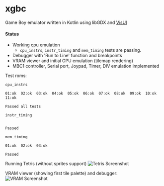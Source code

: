 # xgbc

Game Boy emulator written in Kotlin using libGDX and [VisUI](https://github.com/kotcrab/vis-editor/wiki/VisUI)

#### Status
* Working cpu emulation 
  * `cpu_instrs`,  `instr_timing` and `mem_timing` tests are passing. 
* Debugger with 'Run to Line' function and breakpoints
* VRAM viewer and initial GPU emulation (tilemap rendering)
* MBC1 controller, Serial port, Joypad, Timer, DIV emulation implemented

Test roms:
```
cpu_instrs

01:ok  02:ok  03:ok  04:ok  05:ok  06:ok  07:ok  08:ok  09:ok  10:ok  11:ok  

Passed all tests
```

```
instr_timing


Passed
```

```
mem_timing

01:ok  02:ok  03:ok  

Passed
```

Running Tetris (without sprites support)
![Tetris Screenshot](http://dl.kotcrab.com/img/d/2017-02-25_2014.png)

VRAM viewer (showing first tile palette) and debugger:  
![VRAM Screenshot](http://dl.kotcrab.com/img/d/2016-04-20_2341.png)
